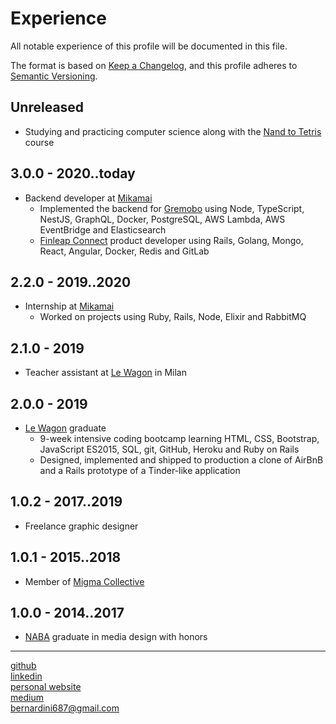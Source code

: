 # Experience

All notable experience of this profile will be documented in this file.

The format is based on [Keep a Changelog](https://keepachangelog.com/en/1.0.0/),
and this profile adheres to [Semantic Versioning](https://semver.org/spec/v2.0.0.html).

## Unreleased

- Studying and practicing computer science along with the [Nand to Tetris](https://www.nand2tetris.org/) course

## 3.0.0 - 2020..today

- Backend developer at [Mikamai](https://www.mikamai.com/)
  - Implemented the backend for [Gremobo](https://gremobo.com/) using Node, TypeScript, NestJS, GraphQL, Docker, PostgreSQL, AWS Lambda, AWS EventBridge and Elasticsearch
  - [Finleap Connect](https://connect.finleap.com/switchkit/) product developer using Rails, Golang, Mongo, React, Angular, Docker, Redis and GitLab

## 2.2.0 - 2019..2020

- Internship at [Mikamai](https://www.mikamai.com/)
  - Worked on projects using Ruby, Rails, Node, Elixir and RabbitMQ

## 2.1.0 - 2019

- Teacher assistant at [Le Wagon](https://www.lewagon.com/) in Milan

## 2.0.0 - 2019

- [Le Wagon](https://www.lewagon.com/) graduate
  - 9-week intensive coding bootcamp learning HTML, CSS, Bootstrap, JavaScript ES2015, SQL, git, GitHub, Heroku and Ruby on Rails
  - Designed, implemented and shipped to production a clone of AirBnB and a Rails prototype of a Tinder-like application

## 1.0.2 - 2017..2019

- Freelance graphic designer

## 1.0.1 - 2015..2018

- Member of [Migma Collective](https://www.migmacollective.com/)

## 1.0.0 - 2014..2017

- [NABA](https://www.naba.it) graduate in media design with honors

---

[github](https://github.com/bernardini687)  
[linkedin](https://www.linkedin.com/in/oscar-bernardini-essm/)  
[personal website](https://oscarbernardini.com/)  
[medium](https://medium.com/@oscar.b)  
bernardini687@gmail.com

